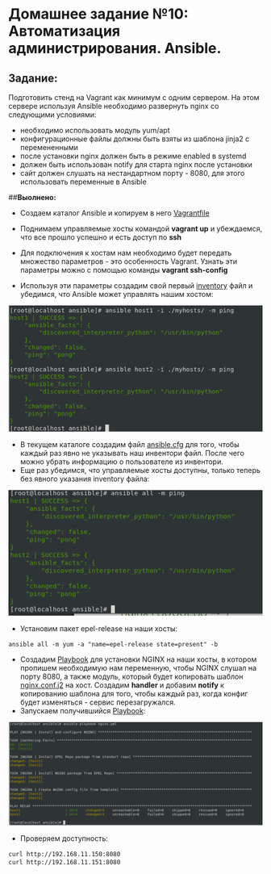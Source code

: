 # **Домашнее задание №10: Автоматизация администрирования. Ansible.**



## **Задание:**

Подготовить стенд на Vagrant как минимум с одним сервером. На этом сервере используя Ansible необходимо развернуть nginx со следующими условиями:
- необходимо использовать модуль yum/apt
- конфигурационные файлы должны быть взяты из шаблона jinja2 с перемененными
- после установки nginx должен быть в режиме enabled в systemd
- должен быть использован notify для старта nginx после установки
- сайт должен слушать на нестандартном порту - 8080, для этого использовать переменные в Ansible

##**Выолнено:**

- Создаем каталог Ansible и копируем в него [Vagrantfile](./Vagrantfile)

- Поднимаем управляемые хосты командой **vagrant up** и убеждаемся, что все прошло успешно и есть доступ по **ssh**

- Для подключения к хостам нам необходимо будет передать множество параметров - это особенность Vagrant. Узнать эти параметры можно с помощью команды **vagrant ssh-config**

- Используя эти параметры создадим свой первый [inventory](./myhosts/vagrant-hosts) файл и убедимся, что Ansible может управлять нашим хостом:


![Screen1](./screens/Screen1.png)


- В текущем каталоге создадим файл [ansible.cfg](./ansible.cfg) для того, чтобы каждый раз явно не указывать наш инвентори файл. После чего можно убрать информацию о пользователе из инвентори.
- Еще раз убедимся, что управляемые хосты доступны, только теперь без явного указания inventory файла:


![Screen2](./screens/Screen2.png)


- Установим пакет epel-release на наши хосты:

```
ansible all -m yum -a "name=epel-release state=present" -b
```
- Создадим [Playbook](./playbooks/nginx.yml) для установки NGINX на наши хосты, в котором пропишем необходимую нам переменную, чтобы NGINX слушал на порту 8080, а также модуль, который будет копировать шаблон [nginx.conf.j2](./nginx.conf.j2) на хост. Cоздадим **handler** и добавим **notify** к копированию шаблона для того, чтобы каждый раз, когда конфиг будет изменяться - сервис перезагружался.
- Запускаем получившийся [Playbook](./playbooks/nginx.yml):

![Screen3](./screens/Screen3.png)


- Проверяем доступность:

```
curl http://192.168.11.150:8080
curl http://192.168.11.151:8080
```
